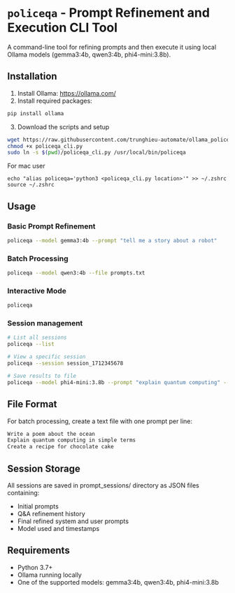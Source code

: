 # `policeqa` - Prompt Refinement and Execution CLI Tool

A command-line tool for refining prompts and then execute it using local Ollama models (gemma3:4b, qwen3:4b, phi4-mini:3.8b).

## Installation

1. Install Ollama: https://ollama.com/
2. Install required packages:
```bash
pip install ollama
```

3. Download the scripts and setup
```bash
wget https://raw.githubusercontent.com/trunghieu-automate/ollama_policeqa_cli/refs/heads/main/policeqa_cli.py
chmod +x policeqa_cli.py
sudo ln -s $(pwd)/policeqa_cli.py /usr/local/bin/policeqa
```

For mac user
```
echo "alias policeqa='python3 <policeqa_cli.py location>'" >> ~/.zshrc
source ~/.zshrc
```
## Usage
### Basic Prompt Refinement
```bash
policeqa --model gemma3:4b --prompt "tell me a story about a robot"
```

### Batch Processing
```bash
policeqa --model qwen3:4b --file prompts.txt
```

### Interactive Mode
```bash
policeqa
```

### Session management
```bash
# List all sessions
policeqa --list

# View a specific session
policeqa --session session_1712345678

# Save results to file
policeqa --model phi4-mini:3.8b --prompt "explain quantum computing" --output refined.json
```


## File Format
For batch processing, create a text file with one prompt per line:
```txt
Write a poem about the ocean
Explain quantum computing in simple terms
Create a recipe for chocolate cake
```

## Session Storage
All sessions are saved in prompt_sessions/ directory as JSON files containing:

- Initial prompts
- Q&A refinement history
- Final refined system and user prompts
- Model used and timestamps

## Requirements
- Python 3.7+
- Ollama running locally
- One of the supported models: gemma3:4b, qwen3:4b, phi4-mini:3.8b

